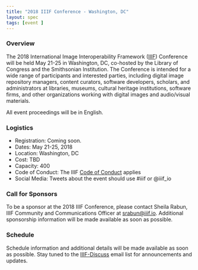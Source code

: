 ```yaml
---
title: "2018 IIIF Conference - Washington, DC"
layout: spec
tags: [event ]
---
```


### Overview

The 2018 International Image Interoperability Framework ([IIIF][home-page]) Conference will be held May 21-25 in Washington, DC, co-hosted by the Library of Congress and the Smithsonian Institution. The Conference is intended for a wide range of participants and interested parties, including digital image repository managers, content curators, software developers, scholars, and administrators at libraries, museums, cultural heritage institutions, software firms, and other organizations working with digital images and audio/visual materials.

All event proceedings will be in English.

### Logistics

* Registration: Coming soon.
* Dates: May 21-25, 2018
* Location: Washington, DC
* Cost: TBD
* Capacity: 400
* Code of Conduct: The IIIF [Code of Conduct][conduct] applies
* Social Media: Tweets about the event should use #iiif or @iiif_io

### Call for Sponsors

To be a sponsor at the 2018 IIIF Conference, please contact Sheila Rabun, IIIF Community and Communications Officer at <srabun@iiif.io>. Additional sponsorship information will be made available as soon as possible.

### Schedule

Schedule information and additional details will be made available as soon as possible. Stay tuned to the [IIIF-Discuss][iiif-discuss] email list for announcements and updates.

[home-page]: http://iiif.io/
[iiif-discuss]: https://groups.google.com/forum/#!forum/iiif-discuss
[conduct]: /event/conduct/
